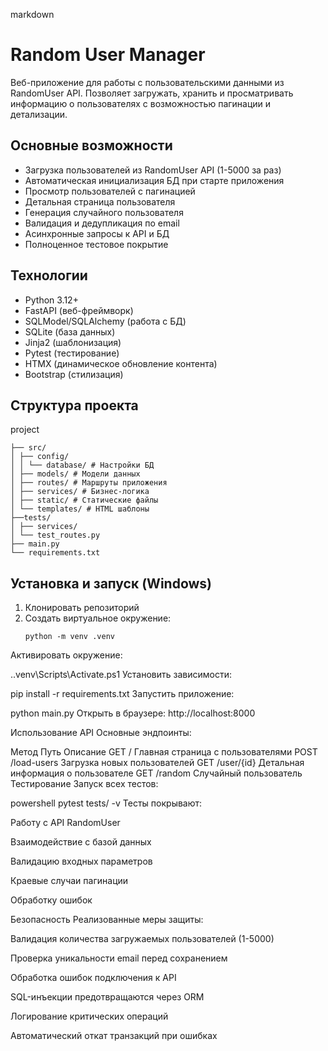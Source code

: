 markdown
# Random User Manager

Веб-приложение для работы с пользовательскими данными из RandomUser API. Позволяет загружать, хранить и просматривать информацию о пользователях с возможностью пагинации и детализации.

## Основные возможности

- Загрузка пользователей из RandomUser API (1-5000 за раз)
- Автоматическая инициализация БД при старте приложения
- Просмотр пользователей с пагинацией
- Детальная страница пользователя
- Генерация случайного пользователя
- Валидация и дедупликация по email
- Асинхронные запросы к API и БД
- Полноценное тестовое покрытие

## Технологии

- Python 3.12+
- FastAPI (веб-фреймворк)
- SQLModel/SQLAlchemy (работа с БД)
- SQLite (база данных)
- Jinja2 (шаблонизация)
- Pytest (тестирование)
- HTMX (динамическое обновление контента)
- Bootstrap (стилизация)

## Структура проекта
project
```
├── src/
│ ├── config/ 
│ │ └── database/ # Настройки БД
│ ├── models/ # Модели данных
│ ├── routes/ # Маршруты приложения
│ ├── services/ # Бизнес-логика
│ ├── static/ # Статические файлы
│ └── templates/ # HTML шаблоны
├──tests/
│ ├── services/ 
│ └── test_routes.py 
├── main.py 
└── requirements.txt 
```

## Установка и запуск (Windows)

1. Клонировать репозиторий
2. Создать виртуальное окружение:
   ```
   python -m venv .venv
Активировать окружение:


.\.venv\Scripts\Activate.ps1
Установить зависимости:


pip install -r requirements.txt
Запустить приложение:


python main.py
Открыть в браузере: http://localhost:8000

Использование API
Основные эндпоинты:

Метод	Путь	Описание
GET	/	Главная страница с пользователями
POST	/load-users	Загрузка новых пользователей
GET	/user/{id}	Детальная информация о пользователе
GET	/random	Случайный пользователь
Тестирование
Запуск всех тестов:

powershell
pytest tests/ -v
Тесты покрывают:

Работу с API RandomUser

Взаимодействие с базой данных

Валидацию входных параметров

Краевые случаи пагинации

Обработку ошибок

Безопасность
Реализованные меры защиты:

Валидация количества загружаемых пользователей (1-5000)

Проверка уникальности email перед сохранением

Обработка ошибок подключения к API

SQL-инъекции предотвращаются через ORM

Логирование критических операций

Автоматический откат транзакций при ошибках

